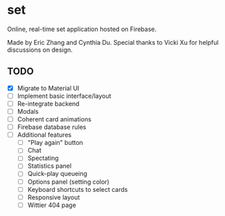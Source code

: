 set
===

Online, real-time set application hosted on Firebase.

Made by Eric Zhang and Cynthia Du. Special thanks to Vicki Xu for helpful discussions on design.

## TODO
- [x] Migrate to Material UI
- [ ] Implement basic interface/layout
- [ ] Re-integrate backend
- [ ] Modals
- [ ] Coherent card animations
- [ ] Firebase database rules
- [ ] Additional features
  - [ ] "Play again" button
  - [ ] Chat
  - [ ] Spectating
  - [ ] Statistics panel
  - [ ] Quick-play queueing
  - [ ] Options panel (setting color)
  - [ ] Keyboard shortcuts to select cards
  - [ ] Responsive layout
  - [ ] Wittier 404 page
